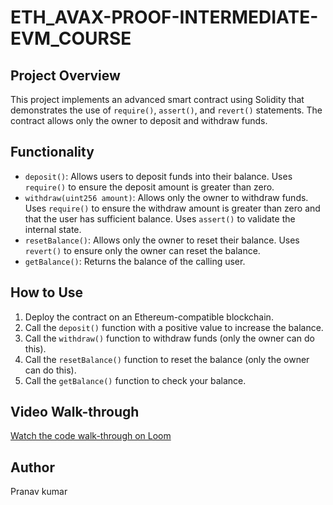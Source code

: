 # ETH_AVAX-PROOF-INTERMEDIATE-EVM_COURSE

## Project Overview
This project implements an advanced smart contract using Solidity that demonstrates the use of `require()`, `assert()`, and `revert()` statements. The contract allows only the owner to deposit and withdraw funds.

## Functionality
- `deposit()`: Allows users to deposit funds into their balance. Uses `require()` to ensure the deposit amount is greater than zero.
- `withdraw(uint256 amount)`: Allows only the owner to withdraw funds. Uses `require()` to ensure the withdraw amount is greater than zero and that the user has sufficient balance. Uses `assert()` to validate the internal state.
- `resetBalance()`: Allows only the owner to reset their balance. Uses `revert()` to ensure only the owner can reset the balance.
- `getBalance()`: Returns the balance of the calling user.

## How to Use
1. Deploy the contract on an Ethereum-compatible blockchain.
2. Call the `deposit()` function with a positive value to increase the balance.
3. Call the `withdraw()` function to withdraw funds (only the owner can do this).
4. Call the `resetBalance()` function to reset the balance (only the owner can do this).
5. Call the `getBalance()` function to check your balance.

## Video Walk-through
[Watch the code walk-through on Loom](https://www.loom.com/share/0178e3914e994ce083a7d0a1b21e22cc)

## Author
Pranav kumar
